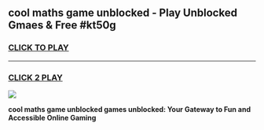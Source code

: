 
## cool maths game unblocked - Play Unblocked Gmaes & Free #kt50g
<h3>
<a href="https://news.freeplayer.one?title=cool_maths_game_unblocked&ref=24F">CLICK TO PLAY</a></h3>
<hr>

<h3>
<a href="https://news.freeplayer.one?title=cool_maths_game_unblocked&ref=24F">CLICK 2 PLAY</a>
  
</h3>

<a href="https://news.freeplayer.one?title=cool_maths_game_unblocked&ref=24F/"><img src="https://clearcache.store/games.png"></a>


**cool maths game unblocked games unblocked: Your Gateway to Fun and Accessible Online Gaming**
